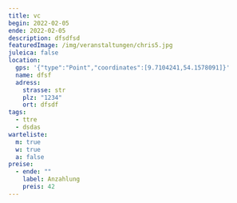 ```yaml
---
title: vc
begin: 2022-02-05
ende: 2022-02-05
description: dfsdfsd
featuredImage: /img/veranstaltungen/chris5.jpg
juleica: false
location:
  gps: '{"type":"Point","coordinates":[9.7104241,54.1578091]}'
  name: dfsf
  adress:
    strasse: str
    plz: "1234"
    ort: dfsdf
tags:
  - ttre
  - dsdas
warteliste:
  m: true
  w: true
  a: false
preise:
  - ende: ""
    label: Anzahlung
    preis: 42
---
```

